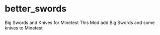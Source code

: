 # better_swords
Big Swords and Knives for Minetest
This Mod add Big Swords and some knives to Minetest
